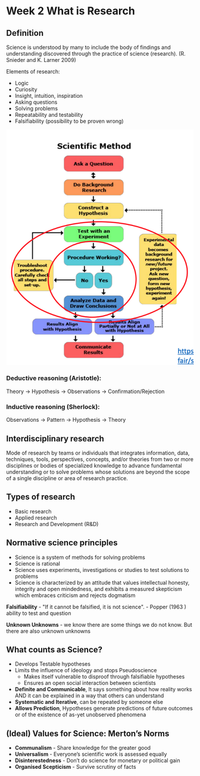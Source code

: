 # Week 2 What is Research

## Definition

Science is understood by many to include the body of findings and understanding discovered through the practice
of science (research). (R. Snieder and K. Larner 2009)

Elements of research:

- Logic
- Curiosity
- Insight, intuition, inspiration
- Asking questions
- Solving problems
- Repeatability and testability
- Falsifiability (possibility to be proven wrong)

![scientific-method](./images/scientific-method.png)

### Deductive reasoning (Aristotle):

Theory -> Hypothesis -> Observations -> Confirmation/Rejection

### Inductive reasoning (Sherlock):

Observations -> Pattern -> Hypothesis -> Theory

## Interdisciplinary research

Mode of research by teams or individuals that integrates information, data, techniques, tools, perspectives, concepts, and/or theories from two or more disciplines or bodies of specialized knowledge to advance fundamental understanding or to solve problems whose solutions are beyond the scope of a single discipline or area of research practice.

## Types of research

- Basic research
- Applied research
- Research and Development (R&D)

## Normative science principles

- Science is a system of methods for solving problems
- Science is rational
- Science uses experiments, investigations or studies to test solutions to problems
- Science is characterized by an attitude that values intellectual honesty, integrity and open mindedness, and exhibits a measured skepticism which embraces criticism and rejects dogmatism

**Falsifiability** - "If it cannot be falsified, it is not science". - Popper (1963 ) ability to test and question

**Unknown Unknowns** - we know there are some things we do not
know. But there are also unknown unknowns

## What counts as Science?

- Develops Testable hypotheses
- Limits the influence of ideology and stops Pseudoscience
  - Makes itself vulnerable to disproof through falsifiable hypotheses
  - Ensures an open social interaction between scientists
- **Definite and Communicable**, It says something about how reality works AND it can be explained in a way that others can understand
- **Systematic and Iterative**, can be repeated by someone else
- **Allows Prediction**, Hypotheses generate predictions of future outcomes or of the existence of as-yet
  unobserved phenomena

## (Ideal) Values for Science: Merton’s Norms

- **Communalism** - Share knowledge for the greater good
- **Universalism** - Everyone’s scientific work is assessed equally
- **Disinterestedness** - Don’t do science for monetary or political gain
- **Organised Scepticism** - Survive scrutiny of facts
